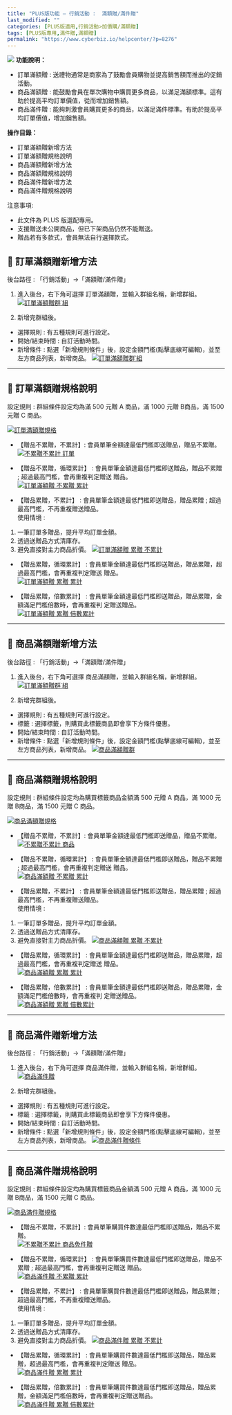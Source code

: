 ```yaml
---
title: "PLUS版功能 – 行銷活動 :  滿額贈/滿件贈"
last_modified: ""
categories: [PLUS版適用,行銷活動>加價購/滿額贈]
tags: [PLUS版專用,滿件贈,滿額贈]
permalink: "https://www.cyberbiz.io/helpcenter/?p=8276"
---
```


![](https://www.cyberbiz.io/helpcenter/wp-content/uploads/PLUS版3.png)
**功能說明：**  

* 訂單滿額贈 : 送禮物通常是商家為了鼓勵會員購物並提高銷售額而推出的促銷活動。
* 商品滿額贈 : 能鼓勵會員在單次購物中購買更多商品，以滿足滿額標準。這有助於提高平均訂單價值，從而增加銷售額。
* 商品滿件贈 : 能夠刺激會員購買更多的商品，以滿足滿件標準。有助於提高平均訂單價值，增加銷售額。

**操作目錄：**

* 訂單滿額贈新增方法
* 訂單滿額贈規格說明
* 商品滿額贈新增方法
* 商品滿額贈規格說明
* 商品滿件贈新增方法
* 商品滿件贈規格說明

注意事項:  

* 此文件為 PLUS 版選配專用。
* 支援贈送未公開商品，但已下架商品仍然不能贈送。
* 贈品若有多款式，會員無法自行選擇款式。

## 📌 訂單滿額贈新增方法


後台路徑 :  「行銷活動」→「滿額贈/滿件贈」  


1. 進入後台，右下角可選擇 訂單滿額贈，並輸入群組名稱，新增群組。  
[![訂單滿額贈群˙組](https://www.cyberbiz.io/support/wp-content/uploads/滿額贈滿件贈設定教學01.png)](https://www.cyberbiz.io/support/wp-content/uploads/滿額贈滿件贈設定教學01.png)



2. 新增完群組後。 
* 選擇規則 : 有五種規則可進行設定。
* 開始/結束時間 : 自訂活動時間。
* 新增條件 : 點選「新增規則條件」後，設定金額門檻(點擊底線可編輯)，並至左方商品列表，新增商品。
[![訂單滿額贈群˙組](https://www.cyberbiz.io/support/wp-content/uploads/滿額贈滿件贈設定教學02.png)](https://www.cyberbiz.io/support/wp-content/uploads/滿額贈滿件贈設定教學02.png)

* * *

## 📌 訂單滿額贈規格說明



設定規則 : 群組條件設定均為滿 500 元贈 A 商品，滿 1000 元贈 B商品，滿 1500 元贈 C 商品。  

[![訂單滿額贈規格](https://www.cyberbiz.io/support/wp-content/uploads/滿額贈滿件贈設定教學03.png)](https://www.cyberbiz.io/support/wp-content/uploads/滿額贈滿件贈設定教學03.png)  

* 【贈品不累贈，不累計】: 會員單筆金額達最低門檻即送贈品，贈品不累贈。  
[![不累贈不累計 訂單](https://www.cyberbiz.io/support/wp-content/uploads/滿額贈滿件贈設定教學04.png)](https://www.cyberbiz.io/support/wp-content/uploads/滿額贈滿件贈設定教學04.png)



* 【贈品不累贈，循環累計】 : 會員單筆金額達最低門檻即送贈品，贈品不累贈 ; 超過最高門檻，會再重複判定贈送 贈品。  
[![訂單滿額贈 不累贈 累計](https://www.cyberbiz.io/support/wp-content/uploads/滿額贈滿件贈設定教學05.png)](https://www.cyberbiz.io/support/wp-content/uploads/滿額贈滿件贈設定教學05.png)



* 【贈品累贈，不累計】 : 會員單筆金額達最低門檻即送贈品，贈品累贈 ; 超過最高門檻，不再重複贈送贈品。  
使用情境 :

1. 一筆訂單多贈品，提升平均訂單金額。
2. 透過送贈品方式清庫存。
3. 避免直接對主力商品折價。
[![訂單滿額贈 累贈 不累計](https://www.cyberbiz.io/support/wp-content/uploads/滿額贈滿件贈設定教學06.png)](https://www.cyberbiz.io/support/wp-content/uploads/滿額贈滿件贈設定教學06.png)



* 【贈品累贈，循環累計】 : 會員單筆金額達最低門檻即送贈品，贈品累贈，超過最高門檻，會再重複判定贈送 贈品。  
[![訂單滿額贈 累贈 累計](https://www.cyberbiz.io/support/wp-content/uploads/滿額贈滿件贈設定教學07.png)](https://www.cyberbiz.io/support/wp-content/uploads/滿額贈滿件贈設定教學07.png)



* 【贈品累贈，倍數累計】 : 會員單筆金額達最低門檻即送贈品，贈品累贈，金額滿足門檻倍數時，會再重複判 定贈送贈品。  
[![訂單滿額贈 累贈 倍數累計](https://www.cyberbiz.io/support/wp-content/uploads/滿額贈滿件贈設定教學08.png)](https://www.cyberbiz.io/support/wp-content/uploads/滿額贈滿件贈設定教學08.png)



* * *

## 📌 商品滿額贈新增方法


後台路徑 :  「行銷活動」→「滿額贈/滿件贈」  


1. 進入後台，右下角可選擇 商品滿額贈，並輸入群組名稱，新增群組。  
[![訂單滿額贈群˙組](https://www.cyberbiz.io/support/wp-content/uploads/滿額贈滿件贈設定教學09.png)](https://www.cyberbiz.io/support/wp-content/uploads/滿額贈滿件贈設定教學09.png)



2. 新增完群組後。 
* 選擇規則 : 有五種規則可進行設定。
* 標籤 : 選擇標籤，則購買此標籤商品即會享下方條件優惠。
* 開始/結束時間 : 自訂活動時間。
* 新增條件 : 點選「新增規則條件」後，設定金額門檻(點擊底線可編輯)，並至左方商品列表，新增商品。
[![商品滿額贈群](https://www.cyberbiz.io/support/wp-content/uploads/滿額贈滿件贈設定教學10.png)](https://www.cyberbiz.io/support/wp-content/uploads/滿額贈滿件贈設定教學10.png)

* * *

## 📌 商品滿額贈規格說明



設定規則 : 群組條件設定均為購買標籤商品金額滿 500 元贈 A 商品，滿 1000 元贈 B商品，滿 1500 元贈 C 商品。  

[![商品滿額贈規格](https://www.cyberbiz.io/support/wp-content/uploads/滿額贈滿件贈設定教學11.png)](https://www.cyberbiz.io/support/wp-content/uploads/滿額贈滿件贈設定教學11.png)  

* 【贈品不累贈，不累計】: 會員單筆金額達最低門檻即送贈品，贈品不累贈。  
[![不累贈不累計 商品](https://www.cyberbiz.io/support/wp-content/uploads/滿額贈滿件贈設定教學12.png)](https://www.cyberbiz.io/support/wp-content/uploads/滿額贈滿件贈設定教學12.png)



* 【贈品不累贈，循環累計】 : 會員單筆金額達最低門檻即送贈品，贈品不累贈 ; 超過最高門檻，會再重複判定贈送 贈品。  
[![商品滿額贈 不累贈 累計](https://www.cyberbiz.io/support/wp-content/uploads/滿額贈滿件贈設定教學13.png)](https://www.cyberbiz.io/support/wp-content/uploads/滿額贈滿件贈設定教學13.png)



* 【贈品累贈，不累計】 : 會員單筆金額達最低門檻即送贈品，贈品累贈 ; 超過最高門檻，不再重複贈送贈品。  
使用情境 :

1. 一筆訂單多贈品，提升平均訂單金額。
2. 透過送贈品方式清庫存。
3. 避免直接對主力商品折價。
[![商品滿額贈 累贈 不累計](https://www.cyberbiz.io/support/wp-content/uploads/滿額贈滿件贈設定教學14.png)](https://www.cyberbiz.io/support/wp-content/uploads/滿額贈滿件贈設定教學14.png)



* 【贈品累贈，循環累計】 : 會員單筆金額達最低門檻即送贈品，贈品累贈，超過最高門檻，會再重複判定贈送 贈品。  
[![商品滿額贈 累贈 累計](https://www.cyberbiz.io/support/wp-content/uploads/滿額贈滿件贈設定教學15.png)](https://www.cyberbiz.io/support/wp-content/uploads/滿額贈滿件贈設定教學15.png)



* 【贈品累贈，倍數累計】 : 會員單筆金額達最低門檻即送贈品，贈品累贈，金額滿足門檻倍數時，會再重複判 定贈送贈品。  
[![商品滿額贈 累贈 倍數累計](https://www.cyberbiz.io/support/wp-content/uploads/滿額贈滿件贈設定教學16.png)](https://www.cyberbiz.io/support/wp-content/uploads/滿額贈滿件贈設定教學16.png)



* * *

## 📌 商品滿件贈新增方法


後台路徑 :  「行銷活動」→「滿額贈/滿件贈」  


1. 進入後台，右下角可選擇 商品滿件贈，並輸入群組名稱，新增群組。  
[![商品滿件贈](https://www.cyberbiz.io/support/wp-content/uploads/滿額贈滿件贈設定教學17.png)](https://www.cyberbiz.io/support/wp-content/uploads/滿額贈滿件贈設定教學17.png)



2. 新增完群組後。 
* 選擇規則 : 有五種規則可進行設定。
* 標籤 : 選擇標籤，則購買此標籤商品即會享下方條件優惠。
* 開始/結束時間 : 自訂活動時間。
* 新增條件 : 點選「新增規則條件」後，設定金額門檻(點擊底線可編輯)，並至左方商品列表，新增商品。
[![商品滿件贈條件](https://www.cyberbiz.io/support/wp-content/uploads/滿額贈滿件贈設定教學18.png)](https://www.cyberbiz.io/support/wp-content/uploads/滿額贈滿件贈設定教學18.png)

* * *

## 📌 商品滿件贈規格說明



設定規則 : 群組條件設定均為購買標籤商品金額滿 500 元贈 A 商品，滿 1000 元贈 B商品，滿 1500 元贈 C 商品。  

[![商品滿件贈規格](https://www.cyberbiz.io/support/wp-content/uploads/滿額贈滿件贈設定教學19.png)](https://www.cyberbiz.io/support/wp-content/uploads/滿額贈滿件贈設定教學19.png)  

* 【贈品不累贈，不累計】: 會員單筆購買件數達最低門檻即送贈品，贈品不累贈。  
[![不累贈不累計 商品免件贈](https://www.cyberbiz.io/support/wp-content/uploads/滿額贈滿件贈設定教學20.png)](https://www.cyberbiz.io/support/wp-content/uploads/滿額贈滿件贈設定教學20.png)



* 【贈品不累贈，循環累計】 : 會員單筆購買件數達最低門檻即送贈品，贈品不累贈 ; 超過最高門檻，會再重複判定贈送 贈品。  
[![商品滿件贈 不累贈 累計](https://www.cyberbiz.io/support/wp-content/uploads/滿額贈滿件贈設定教學21.png)](https://www.cyberbiz.io/support/wp-content/uploads/滿額贈滿件贈設定教學21.png)



* 【贈品累贈，不累計】 : 會員單筆購買件數達最低門檻即送贈品，贈品累贈 ; 超過最高門檻，不再重複贈送贈品。  
使用情境 :

1. 一筆訂單多贈品，提升平均訂單金額。
2. 透過送贈品方式清庫存。
3. 避免直接對主力商品折價。
[![商品滿件贈 累贈 不累計](https://www.cyberbiz.io/support/wp-content/uploads/滿額贈滿件贈設定教學22.png)](https://www.cyberbiz.io/support/wp-content/uploads/滿額贈滿件贈設定教學22.png)



* 【贈品累贈，循環累計】 : 會員單筆購買件數達最低門檻即送贈品，贈品累贈，超過最高門檻，會再重複判定贈送 贈品。  
[![商品滿件贈 累贈 累計](https://www.cyberbiz.io/support/wp-content/uploads/滿額贈滿件贈設定教學23.png)](https://www.cyberbiz.io/support/wp-content/uploads/滿額贈滿件贈設定教學23.png)



* 【贈品累贈，倍數累計】 : 會員單筆購買件數達最低門檻即送贈品，贈品累贈，金額滿足門檻倍數時，會再重複判定贈送贈品。  
[![商品滿件贈 累贈 倍數累計](https://www.cyberbiz.io/support/wp-content/uploads/滿額贈滿件贈設定教學24.png)](https://www.cyberbiz.io/support/wp-content/uploads/滿額贈滿件贈設定教學24.png)



